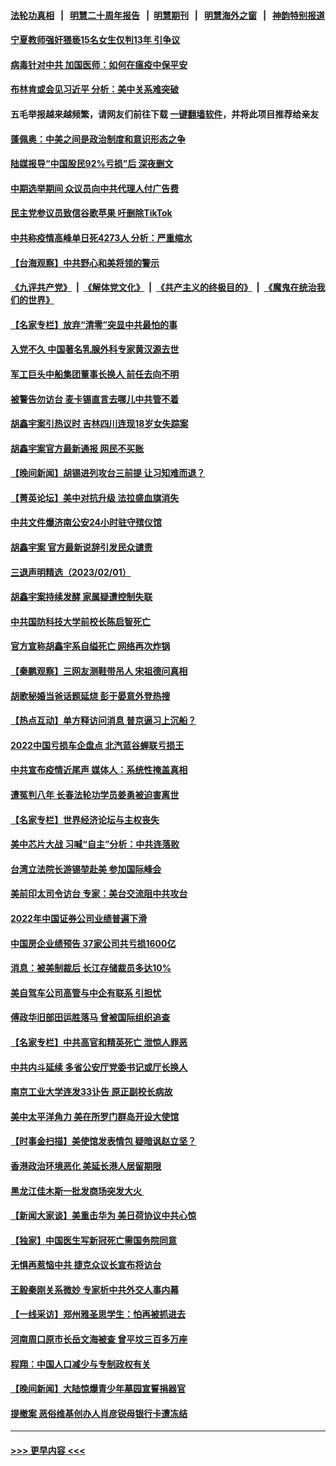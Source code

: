 #### [法轮功真相](https://github.com/gfw-breaker/truth/blob/master/README.md?t=0) &nbsp;&nbsp;|&nbsp;&nbsp; [明慧二十周年报告](https://github.com/gfw-breaker/mh-reports/blob/master/README.md?t=0) &nbsp;&nbsp;|&nbsp;&nbsp;[明慧期刊](https://github.com/gfw-breaker/mh-qikan) &nbsp;&nbsp;|&nbsp;&nbsp; [明慧海外之窗](https://github.com/gfw-breaker/mh-news/blob/master/README.md?t=0) &nbsp;&nbsp;|&nbsp;&nbsp; [神韵特别报道](https://github.com/gfw-breaker/mh-news/blob/master/shenyun.md?t=0)
#### [宁夏教师强奸猥亵15名女生仅判13年 引争议](../pages/nsc413/n13921163.md?t=02030643) 
#### [病毒针对中共 加国医师：如何在瘟疫中保平安](../pages/nsc413/n13920275.md?t=02030643) 
#### [布林肯或会见习近平 分析：美中关系难突破](../pages/nsc413/n13921029.md?t=02030643) 
#### 五毛举报越来越频繁，请网友们前往下载 [一键翻墙软件](https://github.com/gfw-breaker/ssr-accounts)，并将此项目推荐给亲友
#### [蓬佩奥：中美之间是政治制度和意识形态之争](../pages/nsc413/n13921067.md?t=02030643) 
#### [陆媒报导“中国股民92%亏损”后 深夜删文](../pages/nsc413/n13921080.md?t=02030643) 
#### [中期选举期间 众议员向中共代理人付广告费](../pages/nsc413/n13921062.md?t=02030643) 
#### [民主党参议员致信谷歌苹果 吁删除TikTok](../pages/nsc413/n13920988.md?t=02030643) 
#### [中共称疫情高峰单日死4273人 分析：严重缩水](../pages/nsc413/n13921028.md?t=02030643) 
#### [【台海观察】中共野心和美将领的警示](../pages/nsc413/n13920850.md?t=02030643) 
#### [《九评共产党》](https://github.com/begood0513/9ping.md/blob/master/README.md) &nbsp;|&nbsp; [《解体党文化》](../../../../jtdwh.md/blob/master/README.md)  &nbsp;|&nbsp; [《共产主义的终极目的》](../../../../gczydzjmd.md/blob/master/README.md) &nbsp;|&nbsp; [《魔鬼在统治我们的世界》](../../../../mgztzwmdsj.md/blob/master/README.md) 
#### [【名家专栏】放弃“清零”突显中共最怕的事](../pages/nsc413/n13919485.md?t=02030643) 
#### [入党不久 中国著名乳腺外科专家黄汉源去世](../pages/nsc413/n13920807.md?t=02030643) 
#### [军工巨头中船集团董事长换人 前任去向不明](../pages/nsc413/n13920702.md?t=02030643) 
#### [被警告勿访台 麦卡锡直言去哪儿中共管不着](../pages/nsc413/n13920665.md?t=02030643) 
#### [胡鑫宇案引热议时 吉林四川连现18岁女失踪案](../pages/nsc413/n13920805.md?t=02030643) 
#### [胡鑫宇案官方最新通报 网民不买账](../pages/nsc413/n13920695.md?t=02030643) 
#### [【晚间新闻】胡锡进列攻台三前提 让习知难而退？](../pages/nsc413/n13920755.md?t=02030643) 
#### [【菁英论坛】美中对抗升级 法拉盛血旗消失](../pages/nsc413/n13920312.md?t=02030643) 
#### [中共文件爆济南公安24小时驻守殡仪馆](../pages/nsc413/n13920553.md?t=02030643) 
#### [胡鑫宇案 官方最新说辞引发民众谴责](../pages/nsc413/n13920618.md?t=02030643) 
#### [三退声明精选（2023/02/01）](../pages/nsc413/n13920550.md?t=02030643) 
#### [胡鑫宇案持续发酵 家属疑遭控制失联](../pages/nsc413/n13920467.md?t=02030643) 
#### [中共国防科技大学前校长陈启智死亡](../pages/nsc413/n13920513.md?t=02030643) 
#### [官方宣称胡鑫宇系自缢死亡 网络再次炸锅](../pages/nsc413/n13920504.md?t=02030643) 
#### [【秦鹏观察】三网友测鞋带吊人 宋祖德问真相](../pages/nsc413/n13920434.md?t=02030643) 
#### [胡歌秘婚当爸话题延烧 彭于晏意外登热搜](../pages/nsc413/n13920411.md?t=02030643) 
#### [【热点互动】单方释访问消息 普京逼习上沉船？](../pages/nsc413/n13920409.md?t=02030643) 
#### [2022中国亏损车企盘点 北汽蓝谷蝉联亏损王](../pages/nsc413/n13920391.md?t=02030643) 
#### [中共宣布疫情近尾声 媒体人：系统性掩盖真相](../pages/nsc413/n13920339.md?t=02030643) 
#### [遭冤判八年 长春法轮功学员姜勇被迫害离世](../pages/nsc413/n13919478.md?t=02030643) 
#### [【名家专栏】世界经济论坛与主权丧失](../pages/nsc413/n13919477.md?t=02030643) 
#### [美中芯片大战 习喊“自主”分析：中共连落败](../pages/nsc413/n13920089.md?t=02030643) 
#### [台湾立法院长游锡堃赴美 参加国际峰会](../pages/nsc413/n13920393.md?t=02030643) 
#### [美前印太司令访台 专家：美台交流阻中共攻台](../pages/nsc413/n13920067.md?t=02030643) 
#### [2022年中国证券公司业绩普遍下滑](../pages/nsc413/n13920380.md?t=02030643) 
#### [中国房企业绩预告 37家公司共亏损1600亿](../pages/nsc413/n13920349.md?t=02030643) 
#### [消息：被美制裁后 长江存储裁员多达10%](../pages/nsc413/n13920203.md?t=02030643) 
#### [美自驾车公司高管与中企有联系 引担忧](../pages/nsc413/n13920341.md?t=02030643) 
#### [傅政华旧部田运胜落马 曾被国际组织追查](../pages/nsc413/n13920347.md?t=02030643) 
#### [【名家专栏】中共高官和精英死亡 泄惊人罪恶](../pages/nsc413/n13919520.md?t=02030643) 
#### [中共内斗延续 多省公安厅党委书记或厅长换人](../pages/nsc413/n13920343.md?t=02030643) 
#### [南京工业大学连发33讣告 原正副校长病故](../pages/nsc413/n13920334.md?t=02030643) 
#### [美中太平洋角力 美在所罗门群岛开设大使馆](../pages/nsc413/n13920336.md?t=02030643) 
#### [【时事金扫描】美使馆发表情包 疑暗讽赵立坚？](../pages/nsc413/n13920282.md?t=02030643) 
#### [香港政治环境恶化 美延长港人居留期限](../pages/nsc413/n13920317.md?t=02030643) 
#### [黑龙江佳木斯一批发商场突发大火 ](../pages/nsc413/n13920238.md?t=02030643) 
#### [【新闻大家谈】美重击华为 美日荷协议中共心惊](../pages/nsc413/n13920246.md?t=02030643) 
#### [【独家】中国医生写新冠死亡需国务院同意](../pages/nsc413/n13919948.md?t=02030643) 
#### [无惧再惹恼中共 捷克众议长宣布将访台](../pages/nsc413/n13920291.md?t=02030643) 
#### [王毅秦刚关系微妙 专家析中共外交人事内幕](../pages/nsc413/n13920172.md?t=02030643) 
#### [【一线采访】郑州雅圣思学生：怕再被抓进去](../pages/nsc413/n13919311.md?t=02030643) 
#### [河南周口原市长岳文海被查 曾平坟三百多万座](../pages/nsc413/n13920118.md?t=02030643) 
#### [程翔：中国人口减少与专制政权有关](../pages/nsc413/n13920051.md?t=02030643) 
#### [【晚间新闻】大陆惊爆青少年墓园宣誓捐器官](../pages/nsc413/n13920075.md?t=02030643) 
#### [提撤案 恶俗维基创办人肖彦锐母银行卡遭冻结](../pages/nsc413/n13919889.md?t=02030643) 

----
#### [ >>> 更早内容 <<< ](../indexes/nsc413-earlier.md)
